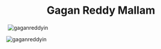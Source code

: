<h1 align="center">Gagan Reddy Mallam</h1>
<p>&nbsp;<img align="center" src="https://github-readme-stats.vercel.app/api?username=gaganreddyin&show_icons=true&locale=en" alt="gaganreddyin" /></p> 

<p><img align="center" src="https://github-readme-streak-stats.herokuapp.com/?user=gaganreddyin&" alt="gaganreddyin" /></p>
 
 
